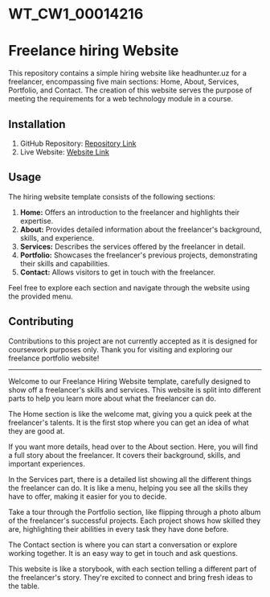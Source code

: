 # WT_CW1_00014216

# Freelance hiring Website

This repository contains a simple hiring website like headhunter.uz for a freelancer, encompassing five main sections: Home, About, Services, Portfolio, and Contact. The creation of this website serves the purpose of meeting the requirements for a web technology module in a course.

## Installation

1. GitHub Repository: [Repository Link](https://github.com/00014216/WT_CW1_00014216)
2. Live Website: [Website Link](https://master--merry-peony-00f21e.netlify.app/#)

## Usage

The hiring website template consists of the following sections:

1. **Home:** Offers an introduction to the freelancer and highlights their expertise.
2. **About:** Provides detailed information about the freelancer's background, skills, and experience.
3. **Services:** Describes the services offered by the freelancer in detail.
4. **Portfolio:** Showcases the freelancer's previous projects, demonstrating their skills and capabilities.
5. **Contact:** Allows visitors to get in touch with the freelancer.

Feel free to explore each section and navigate through the website using the provided menu.

## Contributing

Contributions to this project are not currently accepted as it is designed for coursework purposes only.
Thank you for visiting and exploring our freelance portfolio website!

---


Welcome to our Freelance Hiring Website template, carefully designed to show off a freelancer's skills and services. This website is split into different parts to help you learn more about what the freelancer can do.

The Home section is like the welcome mat, giving you a quick peek at the freelancer's talents. It is the first stop where you can get an idea of what they are good at.

If you want more details, head over to the About section. Here, you will find a full story about the freelancer. It covers their background, skills, and important experiences.

In the Services part, there is a detailed list showing all the different things the freelancer can do. It is like a menu, helping you see all the skills they have to offer, making it easier for you to decide.

Take a tour through the Portfolio section, like flipping through a photo album of the freelancer's successful projects. Each project shows how skilled they are, highlighting their abilities in every task they have done before.

The Contact section is where you can start a conversation or explore working together. It is an easy way to get in touch and ask questions.

This website is like a storybook, with each section telling a different part of the freelancer's story. They're excited to connect and bring fresh ideas to the table.
